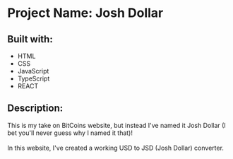 <h1>Project Name: Josh Dollar</h1>
<h2>Built with:</h2>
<ul id="list">
   <li>HTML</li>
   <li>CSS</li>
   <li>JavaScript</li>
   <li>TypeScript</li>
   <li>REACT</li>
</ul>
<h2>Description:</h2>
This is my take on BitCoins website, but instead I've named it Josh Dollar (I bet you'll never guess why I named it that)!<br /><br />In this website, I've created a working USD to JSD (Josh Dollar) converter.
